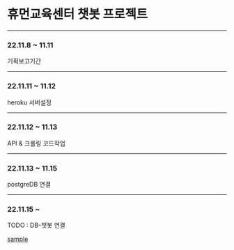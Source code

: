 # 휴먼교육센터 챗봇 프로젝트

---

### 22.11.8 ~ 11.11

기획보고기간

---

### 22.11.11 ~ 11.12

heroku 서버설정

---

### 22.11.12 ~ 11.13

API & 크롤링 코드작업

---

### 22.11.13 ~ 11.15

postgreDB 연결

---

### 22.11.15 ~ 

TODO : DB-챗봇 연결

[sample](/project/image/sample.jpg)

